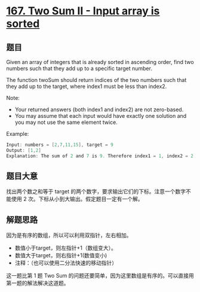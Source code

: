 # [167. Two Sum II - Input array is sorted](https://leetcode.com/problems/two-sum-ii-input-array-is-sorted/)

## 题目

Given an array of integers that is already sorted in ascending order, find two numbers such that they add up to a specific target number.

The function twoSum should return indices of the two numbers such that they add up to the target, where index1 must be less than index2.

Note:

- Your returned answers (both index1 and index2) are not zero-based.
- You may assume that each input would have exactly one solution and you may not use the same element twice.

Example:

```c
Input: numbers = [2,7,11,15], target = 9
Output: [1,2]
Explanation: The sum of 2 and 7 is 9. Therefore index1 = 1, index2 = 2.
```

## 题目大意

找出两个数之和等于 target 的两个数字，要求输出它们的下标。注意一个数字不能使用 2 次。下标从小到大输出。假定题目一定有一个解。

## 解题思路
因为是有序的数组，所以可以利用双指针，左右相加。
- 数值小于target，则左指针+1（数组变大）。
- 数值大于target，则右指针+1(数值变小)
- 注释：（也可以使用二分法快速的移动指针）


这一题比第 1 题 Two Sum 的问题还要简单，因为这里数组是有序的。可以直接用第一题的解法解决这道题。

